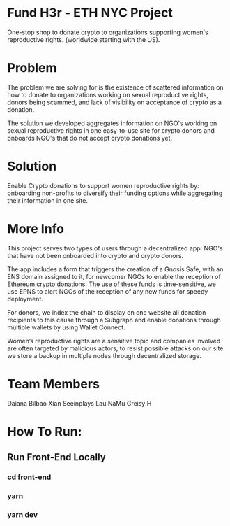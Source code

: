 # Fund H3r - ETH NYC Project
One-stop shop to donate crypto to organizations supporting women's reproductive rights. (worldwide starting with the US). 

# Problem

The problem we are solving for is the existence of scattered information on how to donate to organizations working on sexual reproductive rights, donors being scammed, and lack of visibility on acceptance of crypto as a donation. 

The solution we developed aggregates information on NGO's working on sexual reproductive rights in one easy-to-use site for crypto donors and onboards NGO's that do not accept crypto donations yet.

# Solution

Enable Crypto donations to support women reproductive rights by: onboarding non-profits to diversify their funding options while aggregating their information in one site.

# More Info
This project serves two types of users through a decentralized app: NGO's that have not been onboarded into crypto and crypto donors. 

The app includes a form that triggers the creation of a Gnosis Safe, with an ENS domain assigned to it, for newcomer NGOs to enable the reception of Ethereum crypto donations. The use of these funds is time-sensitive, we use EPNS to alert NGOs of the reception of any new funds for speedy deployment. 

For donors, we index the chain to display on one website all donation recipients to this cause through a Subgraph and enable donations through multiple wallets by using Wallet Connect. 

Women’s reproductive rights are a sensitive topic and companies involved are often targeted by malicious actors, to resist possible attacks on our site we store a backup in multiple nodes through decentralized storage.
# Team Members
Daiana Bilbao
Xian Seeinplays
Lau NaMu
Greisy H 


# How To Run:
## Run Front-End Locally
### cd front-end
### yarn
### yarn dev
